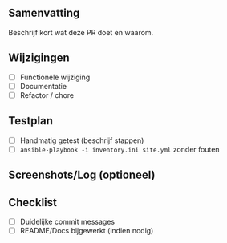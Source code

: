 ## Samenvatting
Beschrijf kort wat deze PR doet en waarom.

## Wijzigingen
- [ ] Functionele wijziging
- [ ] Documentatie
- [ ] Refactor / chore

## Testplan
- [ ] Handmatig getest (beschrijf stappen)
- [ ] `ansible-playbook -i inventory.ini site.yml` zonder fouten

## Screenshots/Log (optioneel)

## Checklist
- [ ] Duidelijke commit messages
- [ ] README/Docs bijgewerkt (indien nodig)
